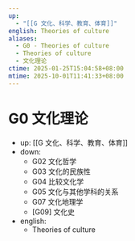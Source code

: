 ```yaml
---
up:
  - "[[G 文化、科学、教育、体育]]"
english: Theories of culture
aliases:
  - G0 - Theories of culture
  - Theories of culture
  - 文化理论
ctime: 2025-01-25T15:04:58+08:00
mtime: 2025-10-01T11:41:33+08:00
---
```


# G0 文化理论

- up: [[G 文化、科学、教育、体育]]
- down:
	- G02 文化哲学
	- G03 文化的民族性
	- G04 比较文化学
	- G05 文化与其他学科的关系
	- G07 文化地理学
	- [G09] 文化史
- english:
	- Theories of culture
